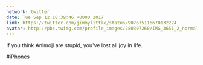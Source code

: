 ```yaml
---
network: twitter
date: Tue Sep 12 18:39:46 +0000 2017
link: https://twitter.com/jimmylittle/status/907675116670132224
avatar: http://pbs.twimg.com/profile_images/280307260/IMG_3651_2_normal.jpg
---
```


If you think Animoji are stupid, you've lost all joy in life.

#iPhones
